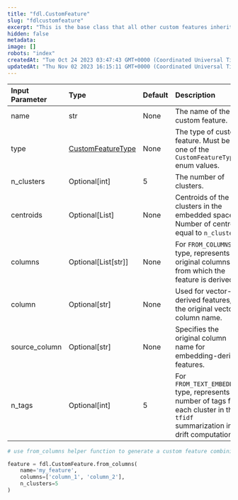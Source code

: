```yaml
---
title: "fdl.CustomFeature"
slug: "fdlcustomfeature"
excerpt: "This is the base class that all other custom features inherit from.  It's flexible enough to accommodate different types of derived features.  Note: All of the derived feature classes (e.g., Multivariate, VectorFeature, etc.) inherit from CustomFeature and thus have its properties, in addition to their specific ones."
hidden: false
metadata: 
image: []
robots: "index"
createdAt: "Tue Oct 24 2023 03:47:43 GMT+0000 (Coordinated Universal Time)"
updatedAt: "Thu Nov 02 2023 16:15:11 GMT+0000 (Coordinated Universal Time)"
---
```

| Input Parameter | Type                                      | Default | Description                                                                                                                       |
| :-------------- | :---------------------------------------- | :------ | :-------------------------------------------------------------------------------------------------------------------------------- |
| name            | str                                       | None    | The name of the custom feature.                                                                                                   |
| type            | [CustomFeatureType](fdlcustomfeaturetype) | None    | The type of custom feature. Must be one of the `CustomFeatureType` enum values.                                                   |
| n_clusters      | Optional[int]                             | 5       | The number of clusters.                                                                                                           |
| centroids       | Optional[List]                            | None    | Centroids of the clusters in the embedded space. Number of centroids equal to `n_clusters`.                                       |
| columns         | Optional\[List[str]]                      | None    | For `FROM_COLUMNS` type, represents the original columns from which the feature is derived.                                       |
| column          | Optional[str]                             | None    | Used for vector-derived features, the original vector column name.                                                                |
| source_column   | Optional[str]                             | None    | Specifies the original column name for embedding-derived features.                                                                |
| n_tags          | Optional[int]                             | 5       | For `FROM_TEXT_EMBEDDING` type, represents the number of tags for each cluster in the `tfidf` summarization in drift computation. |

```python Usage
# use from_columns helper function to generate a custom feature combining multiple numeric columns

feature = fdl.CustomFeature.from_columns(
    name='my_feature',
    columns=['column_1', 'column_2'],
    n_clusters=5
)
```
